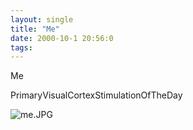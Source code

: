 ```yaml
---
layout: single
title: "Me"
date: 2000-10-1 20:56:0
tags: 
---
```


Me




PrimaryVisualCortexStimulationOfTheDay

![me.JPG][1]





   [1]: me.JPG
